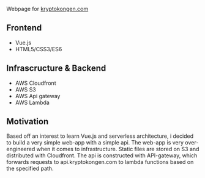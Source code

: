 Webpage for [kryptokongen.com](http://kryptokongen.com)

## Frontend
* Vue.js
* HTML5/CSS3/ES6

## Infrascructure & Backend
* AWS Cloudfront
* AWS S3
* AWS Api gateway
* AWS Lambda

## Motivation
Based off an interest to learn Vue.js and serverless architecture, i decided to build a very simple web-app with a simple api. The web-app is very over-engineered when it comes to infrastructure. Static files are stored on S3 and distributed with Cloudfront. The api is constructed with API-gateway, which forwards requests to api.kryptokongen.com to lambda functions based on the specified path.
